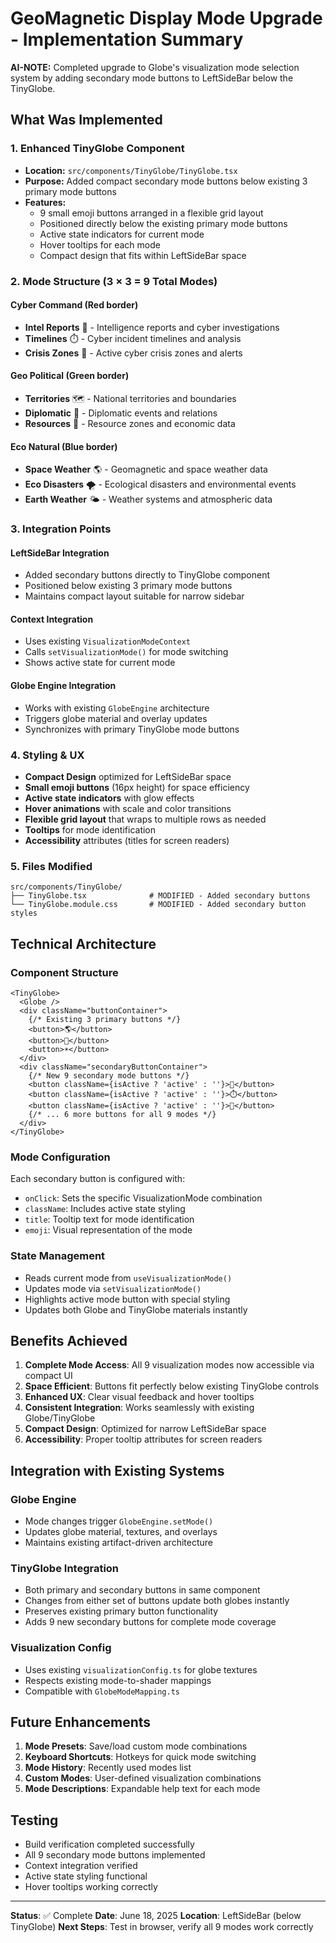 # GeoMagnetic Display Mode Upgrade - Implementation Summary

**AI-NOTE:** Completed upgrade to Globe's visualization mode selection system by adding secondary mode buttons to LeftSideBar below the TinyGlobe.

## What Was Implemented

### 1. Enhanced TinyGlobe Component
- **Location:** `src/components/TinyGlobe/TinyGlobe.tsx`
- **Purpose:** Added compact secondary mode buttons below existing 3 primary mode buttons
- **Features:**
  - 9 small emoji buttons arranged in a flexible grid layout
  - Positioned directly below the existing primary mode buttons
  - Active state indicators for current mode
  - Hover tooltips for each mode
  - Compact design that fits within LeftSideBar space

### 2. Mode Structure (3 × 3 = 9 Total Modes)

#### Cyber Command (Red border)
- **Intel Reports** 📑 - Intelligence reports and cyber investigations
- **Timelines** ⏱️ - Cyber incident timelines and analysis  
- **Crisis Zones** 🚨 - Active cyber crisis zones and alerts

#### Geo Political (Green border)
- **Territories** 🗺️ - National territories and boundaries
- **Diplomatic** 🤝 - Diplomatic events and relations
- **Resources** 💎 - Resource zones and economic data

#### Eco Natural (Blue border)
- **Space Weather** 🌎 - Geomagnetic and space weather data
- **Eco Disasters** 🌪️ - Ecological disasters and environmental events
- **Earth Weather** 🌤️ - Weather systems and atmospheric data

### 3. Integration Points

#### LeftSideBar Integration
- Added secondary buttons directly to TinyGlobe component
- Positioned below existing 3 primary mode buttons
- Maintains compact layout suitable for narrow sidebar

#### Context Integration
- Uses existing `VisualizationModeContext` 
- Calls `setVisualizationMode()` for mode switching
- Shows active state for current mode

#### Globe Engine Integration
- Works with existing `GlobeEngine` architecture
- Triggers globe material and overlay updates
- Synchronizes with primary TinyGlobe mode buttons

### 4. Styling & UX
- **Compact Design** optimized for LeftSideBar space
- **Small emoji buttons** (16px height) for space efficiency
- **Active state indicators** with glow effects
- **Hover animations** with scale and color transitions
- **Flexible grid layout** that wraps to multiple rows as needed
- **Tooltips** for mode identification
- **Accessibility** attributes (titles for screen readers)

### 5. Files Modified
```
src/components/TinyGlobe/
├── TinyGlobe.tsx              # MODIFIED - Added secondary buttons
└── TinyGlobe.module.css       # MODIFIED - Added secondary button styles
```

## Technical Architecture

### Component Structure
```tsx
<TinyGlobe>
  <Globe />
  <div className="buttonContainer">
    {/* Existing 3 primary buttons */}
    <button>🌎</button>
    <button>📑</button>
    <button>☀️</button>
  </div>
  <div className="secondaryButtonContainer">
    {/* New 9 secondary mode buttons */}
    <button className={isActive ? 'active' : ''}>📑</button>
    <button className={isActive ? 'active' : ''}>⏱️</button>
    <button className={isActive ? 'active' : ''}>🚨</button>
    {/* ... 6 more buttons for all 9 modes */}
  </div>
</TinyGlobe>
```

### Mode Configuration
Each secondary button is configured with:
- `onClick`: Sets the specific VisualizationMode combination
- `className`: Includes active state styling
- `title`: Tooltip text for mode identification
- `emoji`: Visual representation of the mode

### State Management
- Reads current mode from `useVisualizationMode()`
- Updates mode via `setVisualizationMode()`
- Highlights active mode button with special styling
- Updates both Globe and TinyGlobe materials instantly

## Benefits Achieved

1. **Complete Mode Access**: All 9 visualization modes now accessible via compact UI
2. **Space Efficient**: Buttons fit perfectly below existing TinyGlobe controls
3. **Enhanced UX**: Clear visual feedback and hover tooltips
4. **Consistent Integration**: Works seamlessly with existing Globe/TinyGlobe
5. **Compact Design**: Optimized for narrow LeftSideBar space
6. **Accessibility**: Proper tooltip attributes for screen readers

## Integration with Existing Systems

### Globe Engine
- Mode changes trigger `GlobeEngine.setMode()`
- Updates globe material, textures, and overlays
- Maintains existing artifact-driven architecture

### TinyGlobe Integration
- Both primary and secondary buttons in same component
- Changes from either set of buttons update both globes instantly
- Preserves existing primary button functionality
- Adds 9 new secondary buttons for complete mode coverage

### Visualization Config
- Uses existing `visualizationConfig.ts` for globe textures
- Respects existing mode-to-shader mappings
- Compatible with `GlobeModeMapping.ts`

## Future Enhancements

1. **Mode Presets**: Save/load custom mode combinations
2. **Keyboard Shortcuts**: Hotkeys for quick mode switching
3. **Mode History**: Recently used modes list
4. **Custom Modes**: User-defined visualization combinations
5. **Mode Descriptions**: Expandable help text for each mode

## Testing

- Build verification completed successfully
- All 9 secondary mode buttons implemented
- Context integration verified
- Active state styling functional
- Hover tooltips working correctly

---

**Status**: ✅ Complete
**Date**: June 18, 2025
**Location**: LeftSideBar (below TinyGlobe)
**Next Steps**: Test in browser, verify all 9 modes work correctly
